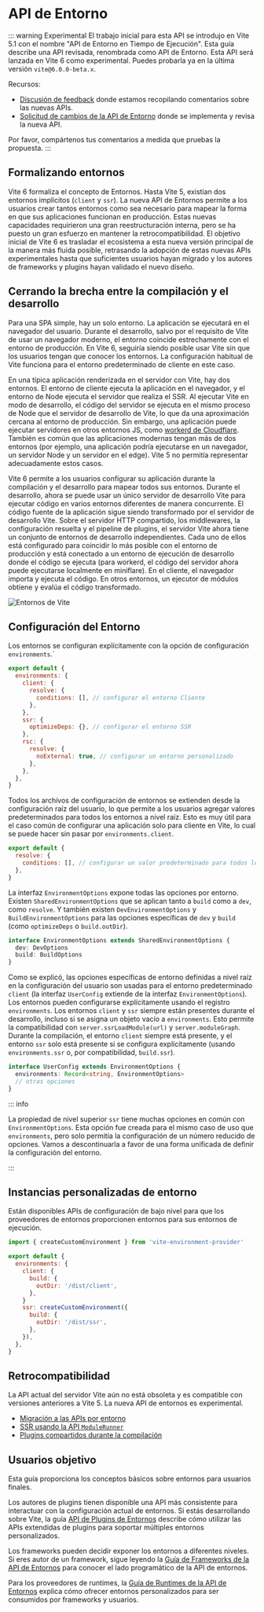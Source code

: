 # API de Entorno

::: warning Experimental
El trabajo inicial para esta API se introdujo en Vite 5.1 con el nombre "API de Entorno en Tiempo de Ejecución". Esta guía describe una API revisada, renombrada como API de Entorno. Esta API será lanzada en Vite 6 como experimental. Puedes probarla ya en la última versión `vite@6.0.0-beta.x`.

Recursos:

- [Discusión de feedback](https://github.com/vitejs/vite/discussions/16358) donde estamos recopilando comentarios sobre las nuevas APIs.
- [Solicitud de cambios de la API de Entorno](https://github.com/vitejs/vite/pull/16471) donde se implementa y revisa la nueva API.

Por favor, compártenos tus comentarios a medida que pruebas la propuesta.
:::

## Formalizando entornos

Vite 6 formaliza el concepto de Entornos. Hasta Vite 5, existían dos entornos implícitos (`client` y `ssr`). La nueva API de Entornos permite a los usuarios crear tantos entornos como sea necesario para mapear la forma en que sus aplicaciones funcionan en producción. Estas nuevas capacidades requirieron una gran reestructuración interna, pero se ha puesto un gran esfuerzo en mantener la retrocompatibilidad. El objetivo inicial de Vite 6 es trasladar el ecosistema a esta nueva versión principal de la manera más fluida posible, retrasando la adopción de estas nuevas APIs experimentales hasta que suficientes usuarios hayan migrado y los autores de frameworks y plugins hayan validado el nuevo diseño.

## Cerrando la brecha entre la compilación y el desarrollo

Para una SPA simple, hay un solo entorno. La aplicación se ejecutará en el navegador del usuario. Durante el desarrollo, salvo por el requisito de Vite de usar un navegador moderno, el entorno coincide estrechamente con el entorno de producción. En Vite 6, seguiría siendo posible usar Vite sin que los usuarios tengan que conocer los entornos. La configuración habitual de Vite funciona para el entorno predeterminado de cliente en este caso.

En una típica aplicación renderizada en el servidor con Vite, hay dos entornos. El entorno de cliente ejecuta la aplicación en el navegador, y el entorno de Node ejecuta el servidor que realiza el SSR. Al ejecutar Vite en modo de desarrollo, el código del servidor se ejecuta en el mismo proceso de Node que el servidor de desarrollo de Vite, lo que da una aproximación cercana al entorno de producción. Sin embargo, una aplicación puede ejecutar servidores en otros entornos JS, como [workerd de Cloudflare](https://github.com/cloudflare/workerd). También es común que las aplicaciones modernas tengan más de dos entornos (por ejemplo, una aplicación podría ejecutarse en un navegador, un servidor Node y un servidor en el edge). Vite 5 no permitía representar adecuadamente estos casos.

Vite 6 permite a los usuarios configurar su aplicación durante la compilación y el desarrollo para mapear todos sus entornos. Durante el desarrollo, ahora se puede usar un único servidor de desarrollo Vite para ejecutar código en varios entornos diferentes de manera concurrente. El código fuente de la aplicación sigue siendo transformado por el servidor de desarrollo Vite. Sobre el servidor HTTP compartido, los middlewares, la configuración resuelta y el pipeline de plugins, el servidor Vite ahora tiene un conjunto de entornos de desarrollo independientes. Cada uno de ellos está configurado para coincidir lo más posible con el entorno de producción y está conectado a un entorno de ejecución de desarrollo donde el código se ejecuta (para workerd, el código del servidor ahora puede ejecutarse localmente en miniflare). En el cliente, el navegador importa y ejecuta el código. En otros entornos, un ejecutor de módulos obtiene y evalúa el código transformado.

![Entornos de Vite](../images/vite-environments.svg)

## Configuración del Entorno

Los entornos se configuran explícitamente con la opción de configuración `environments`.´

```js
export default {
  environments: {
    client: {
      resolve: {
        conditions: [], // configurar el entorno Cliente
      },
    },
    ssr: {
      optimizeDeps: {}, // configurar el entorno SSR
    },
    rsc: {
      resolve: {
        noExternal: true, // configurar un entorno personalizado
      },
    },
  },
}
```

Todos los archivos de configuración de entornos se extienden desde la configuración raíz del usuario, lo que permite a los usuarios agregar valores predeterminados para todos los entornos a nivel raíz. Esto es muy útil para el caso común de configurar una aplicación solo para cliente en Vite, lo cual se puede hacer sin pasar por `environments.client`.

```js
export default {
  resolve: {
    conditions: [], // configurar un valor predeterminado para todos los entornos
  },
}
```

La interfaz `EnvironmentOptions` expone todas las opciones por entorno. Existen `SharedEnvironmentOptions` que se aplican tanto a `build` como a `dev`, como `resolve`. Y también existen `DevEnvironmentOptions` y `BuildEnvironmentOptions` para las opciones específicas de `dev` y `build` (como `optimizeDeps` o `build.outDir`).

```ts
interface EnvironmentOptions extends SharedEnvironmentOptions {
  dev: DevOptions
  build: BuildOptions
}
```

Como se explicó, las opciones específicas de entorno definidas a nivel raíz en la configuración del usuario son usadas para el entorno predeterminado `client` (la interfaz `UserConfig` extiende de la interfaz `EnvironmentOptions`). Los entornos pueden configurarse explícitamente usando el registro `environments`. Los entornos `client` y `ssr` siempre están presentes durante el desarrollo, incluso si se asigna un objeto vacío a `environments`. Esto permite la compatibilidad con `server.ssrLoadModule(url)` y `server.moduleGraph`. Durante la compilación, el entorno `client` siempre está presente, y el entorno `ssr` solo está presente si se configura explícitamente (usando `environments.ssr` o, por compatibilidad, `build.ssr`).

```ts
interface UserConfig extends EnvironmentOptions {
  environments: Record<string, EnvironmentOptions>
  // otras opciones
}
```

::: info

La propiedad de nivel superior `ssr` tiene muchas opciones en común con `EnvironmentOptions`. Esta opción fue creada para el mismo caso de uso que `environments`, pero solo permitía la configuración de un número reducido de opciones. Vamos a descontinuarla a favor de una forma unificada de definir la configuración del entorno.

:::

## Instancias personalizadas de entorno

Están disponibles APIs de configuración de bajo nivel para que los proveedores de entornos proporcionen entornos para sus entornos de ejecución.

```js
import { createCustomEnvironment } from 'vite-environment-provider'

export default {
  environments: {
    client: {
      build: {
        outDir: '/dist/client',
      },
    }
    ssr: createCustomEnvironment({
      build: {
        outDir: '/dist/ssr',
      },
    }),
  },
}
```

## Retrocompatibilidad

La API actual del servidor Vite aún no está obsoleta y es compatible con versiones anteriores a Vite 5. La nueva API de entornos es experimental.

- [Migración a las APIs por entorno](/changes/per-environment-apis)
- [SSR usando la API `ModuleRunner`](/changes/ssr-using-modulerunner)
- [Plugins compartidos durante la compilación](/changes/shared-plugins-during-build)

## Usuarios objetivo

Esta guía proporciona los conceptos básicos sobre entornos para usuarios finales.

Los autores de plugins tienen disponible una API más consistente para interactuar con la configuración actual de entornos. Si estás desarrollando sobre Vite, la guía [API de Plugins de Entornos](./api-environment-plugins.md) describe cómo utilizar las APIs extendidas de plugins para soportar múltiples entornos personalizados.

Los frameworks pueden decidir exponer los entornos a diferentes niveles. Si eres autor de un framework, sigue leyendo la [Guía de Frameworks de la API de Entornos](./api-environment-frameworks) para conocer el lado programático de la API de entornos.

Para los proveedores de runtimes, la [Guía de Runtimes de la API de Entornos](./api-environment-runtimes.md) explica cómo ofrecer entornos personalizados para ser consumidos por frameworks y usuarios.
